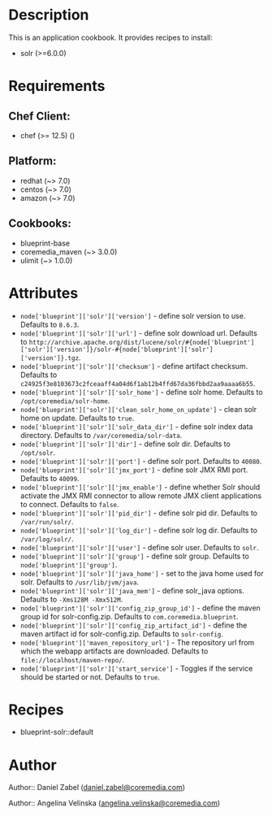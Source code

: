 # Description

This is an application cookbook. It provides recipes to install:

* solr (>=6.0.0)

# Requirements


## Chef Client:

* chef (>= 12.5) ()

## Platform:

* redhat (~> 7.0)
* centos (~> 7.0)
* amazon (~> 7.0)

## Cookbooks:

* blueprint-base
* coremedia_maven (~> 3.0.0)
* ulimit (~> 1.0.0)

# Attributes

* `node['blueprint']['solr']['version']` - define solr version to use. Defaults to `8.6.3`.
* `node['blueprint']['solr']['url']` - define solr download url. Defaults to `http://archive.apache.org/dist/lucene/solr/#{node['blueprint']['solr']['version']}/solr-#{node['blueprint']['solr']['version']}.tgz`.
* `node['blueprint']['solr']['checksum']` - define artifact checksum. Defaults to `c24925f3e8103673c2fceaaff4a04d6f1ab12b4ffd67da36fbbd2aa9aaaa6b55`.
* `node['blueprint']['solr']['solr_home']` - define solr home. Defaults to `/opt/coremedia/solr-home`.
* `node['blueprint']['solr']['clean_solr_home_on_update']` - clean solr home on update. Defaults to `true`.
* `node['blueprint']['solr']['solr_data_dir']` - define solr index data directory. Defaults to `/var/coremedia/solr-data`.
* `node['blueprint']['solr']['dir']` - define solr dir. Defaults to `/opt/solr`.
* `node['blueprint']['solr']['port']` - define solr port. Defaults to `40080`.
* `node['blueprint']['solr']['jmx_port']` - define solr JMX RMI port. Defaults to `40099`.
* `node['blueprint']['solr']['jmx_enable']` - define whether Solr should activate the JMX RMI connector to allow remote JMX client applications to connect. Defaults to `false`.
* `node['blueprint']['solr']['pid_dir']` - define solr pid dir. Defaults to `/var/run/solr/`.
* `node['blueprint']['solr']['log_dir']` - define solr log dir. Defaults to `/var/log/solr/`.
* `node['blueprint']['solr']['user']` - define solr user. Defaults to `solr`.
* `node['blueprint']['solr']['group']` - define solr group. Defaults to `node['blueprint']['group']`.
* `node['blueprint']['solr']['java_home']` - set to the java home used for solr. Defaults to `/usr/lib/jvm/java`.
* `node['blueprint']['solr']['java_mem']` - define solr_java options. Defaults to `-Xms128M -Xmx512M`.
* `node['blueprint']['solr']['config_zip_group_id']` - define the maven group id for solr-config.zip. Defaults to `com.coremedia.blueprint`.
* `node['blueprint']['solr']['config_zip_artifact_id']` - define the maven artifact id for solr-config.zip. Defaults to `solr-config`.
* `node['blueprint']['maven_repository_url']` - The repository url from which the webapp artifacts are downloaded. Defaults to `file://localhost/maven-repo/`.
* `node['blueprint']['solr']['start_service']` - Toggles if the service should be started or not. Defaults to `true`.

# Recipes

* blueprint-solr::default

# Author

Author:: Daniel Zabel (<daniel.zabel@coremedia.com>)

Author:: Angelina Velinska (<angelina.velinska@coremedia.com>)
